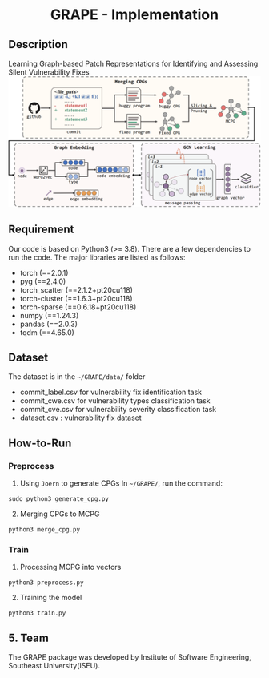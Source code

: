 <div align="center">
    <p>
    <h1>
    GRAPE - Implementation
    </h1>
</div>



## Description
Learning Graph-based Patch Representations for Identifying and Assessing Silent Vulnerability Fixes
![alt text](image/overview.png)
## Requirement
Our code is based on Python3 (>= 3.8). There are a few dependencies to run the code. The major libraries are listed as follows:

- torch (==2.0.1)
- pyg (==2.4.0)
- torch_scatter (==2.1.2+pt20cu118)
- torch-cluster (==1.6.3+pt20cu118)
- torch-sparse (==0.6.18+pt20cu118)
- numpy (==1.24.3)
- pandas (==2.0.3)
- tqdm (==4.65.0)

## Dataset
The dataset is in the `~/GRAPE/data/` folder
- commit_label.csv for vulnerability fix identification task
- commit_cwe.csv for vulnerability types classification task
- commit_cve.csv for vulnerability severity classification task 
- dataset.csv : vulnerability fix dataset
## How-to-Run
### Preprocess
1. Using `Joern` to generate CPGs
In `~/GRAPE/`, run the command:
```shell
sudo python3 generate_cpg.py
```
2. Merging CPGs to MCPG
```shell
python3 merge_cpg.py
```

### Train 
1. Processing MCPG into vectors
```shell
python3 preprocess.py
```
2. Training the model
```shell
python3 train.py
```
## 5. Team
The GRAPE package was developed by Institute of Software Engineering, Southeast University(ISEU).
